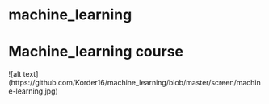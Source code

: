 # machine_learning
<h1>Machine_learning course</h1>
![alt text](https://github.com/Korder16/machine_learning/blob/master/screen/machine-learning.jpg)
